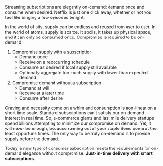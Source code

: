 Streaming subscriptions are elegantly on-demand: demand once and consume when desired.
Netflix is just one click away, whether or not you feel like binging a few episodes tonight.

In the world of bits, supply can be endless and reused from user to user.
In the world of atoms, supply is scarce. It spoils, it takes up physical space,
and it can only be consumed once.
Compromise is required to be on-demand.

1. Compromise supply with a subscription
    - Demand once
    - Receive on a reoccurring schedule
    - Consume as desired if local supply still available
    - Optionally aggregate too much supply with lower than expected demand
2. Compromise demand without a subscription
    - Demand at will
    - Receive at a later time
    - Consume after desire

Craving and necessity come on a whim and consumption is non-linear on a short time scale.
Standard subscriptions can’t satisfy our on-demand interest in real time.
So, e-commerce giants and last mile delivery startups spend billions attempting to minimize our compromise on demand.
Yet, it will never be enough, because running out of your staple items come at the least opportune times.
The only way to be truly on-demand is to provide supply before the demand.

Today, a new type of consumer subscription meets the requirements for on-demand elegance without compromise.
**Just-in-time delivery with smart subscriptions**.
